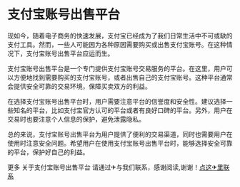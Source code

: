 # 支付宝账号出售平台

现如今，随着电子商务的快速发展，支付宝已经成为了我们日常生活中不可或缺的支付工具。然而，一些人可能因为各种原因需要购买或出售支付宝账号。在这种情况下，支付宝账号出售平台应运而生。

支付宝账号出售平台是一个专门提供支付宝账号交易服务的平台。在这里，用户可以方便地找到需要购买的支付宝账号，或者出售自己的支付宝账号。这种平台通常会提供安全可靠的交易环境，保障买卖双方的利益。

在选择支付宝账号出售平台时，用户需要注意平台的信誉度和安全性。建议选择一些知名的平台，比如支付宝官方认可的平台或者有良好口碑的平台。另外，用户在交易时也要注意个人信息的保护，避免泄露隐私。

总的来说，支付宝账号出售平台为用户提供了便利的交易渠道，同时也需要用户在使用时注意安全问题。希望用户在使用支付宝账号出售平台时，能够选择安全可靠的平台，保护好自己的利益。

更多 关于支付宝账号出售平台 请通过✈与我们联系，感谢阅读,谢谢！[点这✈里联系](https://b.k02.cc)